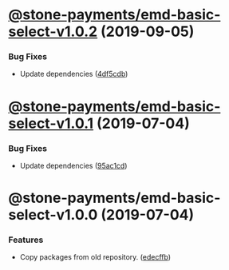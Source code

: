 # [@stone-payments/emd-basic-select-v1.0.2](https://github.com/stone-payments/emerald-web-framework/compare/@stone-payments/emd-basic-select-v1.0.1...@stone-payments/emd-basic-select-v1.0.2) (2019-09-05)


### Bug Fixes

* Update dependencies ([4df5cdb](https://github.com/stone-payments/emerald-web-framework/commit/4df5cdb))

# [@stone-payments/emd-basic-select-v1.0.1](https://github.com/stone-payments/emerald-web-framework/compare/@stone-payments/emd-basic-select-v1.0.0...@stone-payments/emd-basic-select-v1.0.1) (2019-07-04)


### Bug Fixes

* Update dependencies ([95ac1cd](https://github.com/stone-payments/emerald-web-framework/commit/95ac1cd))

# @stone-payments/emd-basic-select-v1.0.0 (2019-07-04)


### Features

* Copy packages from old repository. ([edecffb](https://github.com/stone-payments/emerald-web-framework/commit/edecffb))
